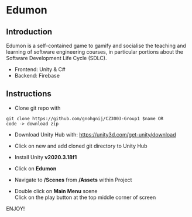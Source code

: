# Edumon

## Introduction
Edumon is a self-contained game to gamify and socialise the teaching and learning of software engineering courses, in particular portions about the Software Development Life Cycle (SDLC).
* Frontend: Unity & C#
* Backend: Firebase
 
## Instructions
* Clone git repo with
```
git clone https://github.com/gnohgnij/CZ3003-Group1 $name OR
code -> download zip
```

* Download Unity Hub with:
https://unity3d.com/get-unity/download

* Click on new and add cloned git directory to Unity Hub

* Install Unity **v2020.3.18f1**

* Click on **Edumon**

* Navigate to **/Scenes** from **/Assets** within Project

* Double click on **Main Menu** scene </br>
Click on the play button at the top middle corner of screen

ENJOY!
